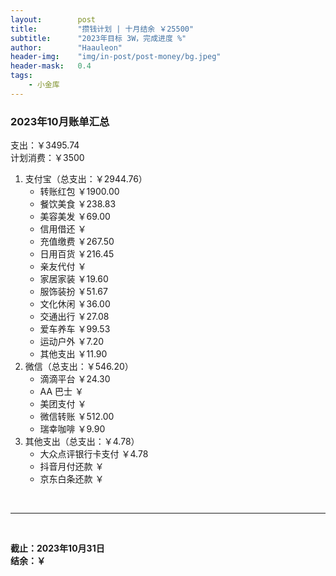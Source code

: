 ```yaml
---
layout:        post
title:         "攒钱计划 | 十月结余 ￥25500"
subtitle:      "2023年目标 3W，完成进度 %"
author:        "Haauleon"
header-img:    "img/in-post/post-money/bg.jpeg"
header-mask:   0.4
tags:
    - 小金库
---
```


### 2023年10月账单汇总             
支出：￥3495.74         
计划消费：￥3500        

1. 支付宝（总支出：￥2944.76）   
    - 转账红包 ￥1900.00   
    - 餐饮美食 ￥238.83    
    - 美容美发 ￥69.00     
    - 信用借还 ￥    
    - 充值缴费 ￥267.50     
    - 日用百货 ￥216.45      
    - 亲友代付 ￥     
    - 家居家装 ￥19.60    
    - 服饰装扮 ￥51.67       
    - 文化休闲 ￥36.00    
    - 交通出行 ￥27.08      
    - 爱车养车 ￥99.53      
    - 运动户外 ￥7.20
    - 其他支出 ￥11.90      
2. 微信（总支出：￥546.20）      
    - 滴滴平台 ￥24.30   
    - AA 巴士 ￥    
    - 美团支付 ￥      
    - 微信转账 ￥512.00       
    - 瑞幸咖啡 ￥9.90
3. 其他支出（总支出：￥4.78）     
    - 大众点评银行卡支付 ￥4.78    
    - 抖音月付还款 ￥    
    - 京东白条还款 ￥   

<br>

---

<br>

**截止：2023年10月31日**      
**结余：￥**        
